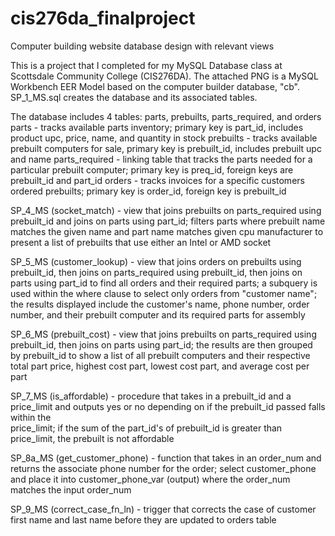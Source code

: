 # cis276da_finalproject
Computer building website database design with relevant views

This is a project that I completed for my MySQL Database class at Scottsdale Community College (CIS276DA).
The attached PNG is a MySQL Workbench EER Model based on the computer builder database, "cb".
SP_1_MS.sql creates the database and its associated tables.

The database includes 4 tables: parts, prebuilts, parts_required, and orders
parts - tracks available parts inventory; primary key is part_id, includes product upc, price, name, and quantity in stock
prebuilts - tracks available prebuilt computers for sale, primary key is prebuilt_id, includes prebuilt upc and name
parts_required - linking table that tracks the parts needed for a particular prebuilt computer; primary key is preq_id, foreign keys are prebuilt_id and part_id
orders - tracks invoices for a specific customers ordered prebuilts; primary key is order_id, foreign key is prebuilt_id

SP_4_MS (socket_match) - view that joins prebuilts on parts_required using prebuilt_id and joins on parts using part_id; filters parts where prebuilt name matches the given name and part name matches given cpu manufacturer to present a list of prebuilts that use either an Intel or AMD socket

SP_5_MS (customer_lookup) - view that joins orders on prebuilts using prebuilt_id, then joins on parts_required using prebuilt_id, then joins on parts using part_id to find all orders and their required parts; a subquery is used within the where clause to select only orders from "customer name"; the results displayed include the customer's name, phone number, order number, and their prebuilt computer and its required parts for assembly

SP_6_MS (prebuilt_cost) - view that joins prebuilts on parts_required using prebuilt_id, then joins on parts using part_id; the results are then grouped by prebuilt_id to show a list of all prebuilt computers and their respective total part price, highest cost part, lowest cost part, and average cost per part

SP_7_MS (is_affordable) - procedure that takes in a prebuilt_id and a price_limit and outputs yes or no depending on if the prebuilt_id passed falls within the            
                          price_limit; if the sum of the part_id's of prebuilt_id is greater than price_limit, the prebuilt is not affordable
                          
SP_8a_MS (get_customer_phone) - function that takes in an order_num and returns the associate phone number for the order; select customer_phone and place it into 
                                customer_phone_var (output) where the order_num matches the input order_num
                                
SP_9_MS (correct_case_fn_ln) - trigger that corrects the case of customer first name and last name before they are updated to orders table
